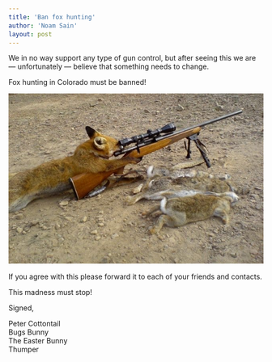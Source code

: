 ```yaml
---
title: 'Ban fox hunting'
author: 'Noam Sain'
layout: post
---
```


We in no way support any type of gun control, but after seeing this we are — unfortunately — believe that something needs to change.

Fox hunting in Colorado must be banned!

![fox-hunting](/assets/2014/2014-12-fox-hunting.jpg)

If you agree with this please forward it to each of your friends and contacts.

This madness must stop!

Signed,

Peter Cottontail  
Bugs Bunny  
The Easter Bunny  
Thumper